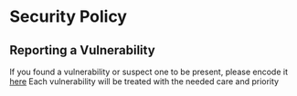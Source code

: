 # Security Policy

## Reporting a Vulnerability

If you found a vulnerability or suspect one to be present, please encode it [here](https://github.com/geertmeersman/aiocloudlibrary/security/advisories/new)
Each vulnerability will be treated with the needed care and priority
